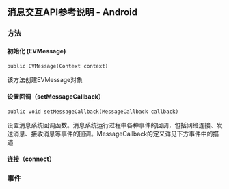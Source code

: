 ## 消息交互API参考说明 - Android
### 方法
#### 初始化 (EVMessage)

```
public EVMessage(Context context)
```

该方法创建EVMessage对象

#### 设置回调（setMessageCallback）

```
public void setMessageCallback(MessageCallback callback)
```
设置消息系统回调函数。消息系统运行过程中各种事件的回调，包括网络连接、发送消息、接收消息等事件的回调。MessageCallback的定义详见下方事件中的描述

#### 连接（connect）

### 事件

